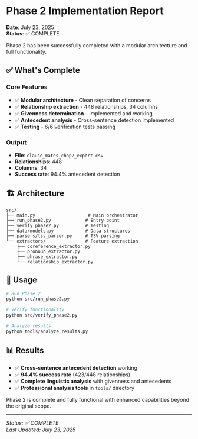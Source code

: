 # Phase 2 Implementation Report

**Date**: July 23, 2025  
**Status**: ✅ COMPLETE

Phase 2 has been successfully completed with a modular architecture and full functionality.

## ✅ What's Complete

### Core Features
- ✅ **Modular architecture** - Clean separation of concerns
- ✅ **Relationship extraction** - 448 relationships, 34 columns
- ✅ **Givenness determination** - Implemented and working
- ✅ **Antecedent analysis** - Cross-sentence detection implemented
- ✅ **Testing** - 6/6 verification tests passing

### Output
- **File**: `clause_mates_chap2_export.csv`
- **Relationships**: 448 
- **Columns**: 34
- **Success rate**: 94.4% antecedent detection

## 🏗️ Architecture

```
src/
├── main.py                    # Main orchestrator
├── run_phase2.py             # Entry point
├── verify_phase2.py          # Testing
├── data/models.py            # Data structures
├── parsers/tsv_parser.py     # TSV parsing
└── extractors/               # Feature extraction
    ├── coreference_extractor.py
    ├── pronoun_extractor.py
    ├── phrase_extractor.py
    └── relationship_extractor.py
```

## 🚀 Usage

```bash
# Run Phase 2
python src/run_phase2.py

# Verify functionality 
python src/verify_phase2.py

# Analyze results
python tools/analyze_results.py
```

## 📊 Results

- ✅ **Cross-sentence antecedent detection** working
- ✅ **94.4% success rate** (423/448 relationships)
- ✅ **Complete linguistic analysis** with givenness and antecedents
- ✅ **Professional analysis tools** in `tools/` directory

Phase 2 is complete and fully functional with enhanced capabilities beyond the original scope.

---

*Status: ✅ COMPLETE*  
*Last Updated: July 23, 2025*